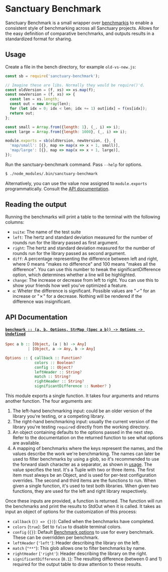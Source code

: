 # Sanctuary Benchmark

Sanctuary Benchmark is a small wrapper over [benchmarkjs][1] to enable a
consistent style of benchmarking across all Sanctuary projects. Allows for
the easy definition of comparative benchmarks, and outputs results in a
standardized format for sharing.

## Usage

Create a file in the bench directory, for example `old-vs-new.js`:

```javascript
const sb = require('sanctuary-benchmark');

// Imagine these are libs. Normally they would be require()'d.
const oldVersion = (f, xs) => xs.map(f);
const newVersion = (f, xs) => {
  const len = xs.length;
  const out = new Array(len);
  for (let idx = 0; idx < len; idx += 1) out[idx] = f(xs[idx]);
  return out;
};

const small = Array.from({length: 1}, (_, i) => i);
const large = Array.from({length: 1000}, (_, i) => i);

module.exports = sb(oldVersion, newVersion, {}, {
  'map/small': [{}, map => map(x => x + 1, small)],
  'map/large': [{}, map => map(x => x + 1, large)],
});
```

Run the sanctuary-benchmark command. Pass `--help` for options.

```sh
$ ./node_modules/.bin/sanctuary-benchmark
```

Alternatively, you can use the value now assigned to `module.exports`
programmatically. Consult the [API documentation](#api-documentation).

## Reading the output

Running the benchmarks will print a table to the terminal with the
following columns:

- `suite`: The name of the test suite
- `left`: The hertz and standard deviation measured for the number of
  rounds run for the library passed as first argument.
- `right`: The hertz and standard deviation measured for the number of
  rounds run for the library passed as second argument.
- `diff`: A percentage representing the difference between left and right,
  where 0 means "makes no difference" and 100 means "makes all the
  difference". You can use this number to tweak the significantDifference
  option, which determines whether a line will be highlighted.
- `change`: The increase or decrease from left to right. You can use this
  to show your friends how well you've optimized a feature.
- `α`: Wheter the difference is significant. Possible values are "✓" for
  an increase or "✗" for a decrease. Nothing will be rendered if the
  difference was insignificant.

## API Documentation

<h4 name="benchmark"><code><a href="https://github.com/sanctuary-js/sanctuary-benchmark/blob/v1.0.0/index.js#L114">benchmark :: (a, b, Options, StrMap (Spec a b)) -⁠> Options -⁠> Undefined</a></code></h4>

```haskell
Spec a b :: [Object, (a | b) -> Any]
          | [Object, a -> Any, b -> Any]

Options :: { callback :: Function?
             colors :: Boolean?
             config :: Object?
             leftHeader :: String?
             match :: String?
             rightHeader :: String?
             significantDifference :: Number? }
```

</details>

This module exports a single function. It takes four arguments and returns
another function. The four arguments are:

1. The left-hand benchmarking input: could be an older version of the
   library you're testing, or a competing library.
2. The right-hand benchmarking input: usually the current version of the
   library you're testing `require`d directly from the working directory.
3. An object containing defaults to the options passed in the next step.
   Refer to the documentation on the returned function to see what options
   are available.
4. A mapping of benchmarks where the keys represent the names, and the
   values describe the work we're benchmarking. The names can later be used
   to filter benchmarks by using a glob, so it's recommended to use the
   forward slash character as a separator, as shown in [usage](#usage).
   The value specifies the test. It's a Tuple with two or three items.
   The first item must always be an Object, and is used for per-test
   configuration overrides. The second and third items are the functions to
   run. When given a single function, it's used to test both libraries.
   When given two functions, they are used for the left and right library
   respectively.

Once these inputs are provided, a function is returned. The function will
run the benchmarks and print the results to StdOut when it is called. It
takes as input an object of options for the customization of this process:

- `callback` (`() => {})`): Called when the benchmarks have completed.
- `colors` (`true`): Set to `false` to disable terminal colors.
- `config` (`{}`): Default [Benchmark options][2] to use for every
  benchmark. These can be overridden per benchmark.
- `leftHeader` (`'left'`): Header describing the library on the left.
- `match` (`"**"`): This glob allows one to filter benchmarks by name.
- `rightHeader` (`'right'`): Header describing the library on the right.
- `significantDifference` (`0.1`): The resulting difference (between 0
  and 1) required for the output table to draw attention to these results.

[1]: https://benchmarkjs.com/
[2]: https://benchmarkjs.com/docs#options
